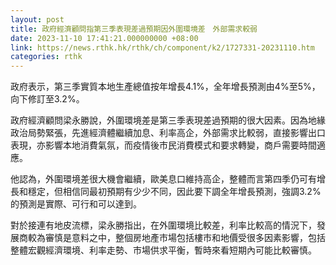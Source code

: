 ```yaml
---
layout: post
title: 政府經濟顧問指第三季表現差過預期因外圍環境差　外部需求較弱
date: 2023-11-10 17:41:21.000000000 +08:00
link: https://news.rthk.hk/rthk/ch/component/k2/1727331-20231110.htm
categories: rthk
---
```


政府表示，第三季實質本地生產總值按年增長4.1%，全年增長預測由4%至5%，向下修訂至3.2%。

政府經濟顧問梁永勝說，外圍環境差是第三季表現差過預期的很大因素。因為地緣政治局勢緊張，先進經濟體繼續加息、利率高企，外部需求比較弱，直接影響出口表現，亦影響本地消費氣氛，而疫情後市民消費模式和要求轉變，商戶需要時間適應。

他認為，外圍環境差很大機會繼續，歐美息口維持高企，整體而言第四季仍可有增長和穩定，但相信同最初預期有少少不同，因此要下調全年增長預測，強調3.2%的預測是實際、可行和可以達到。

對於接連有地皮流標，梁永勝指出，在外圍環境比較差，利率比較高的情況下，發展商較為審慎是意料之中，整個房地產市場包括樓市和地價受很多因素影響，包括整體宏觀經濟環境、利率走勢、市場供求平衡，暫時來看短期內可能比較審慎。

